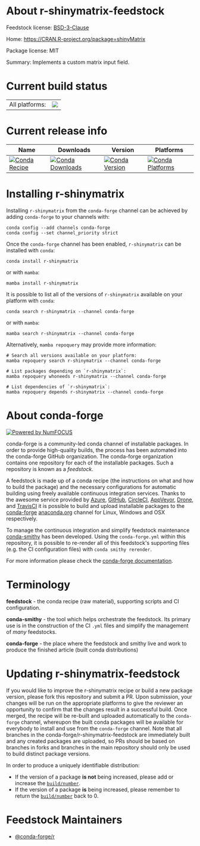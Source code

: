 About r-shinymatrix-feedstock
=============================

Feedstock license: [BSD-3-Clause](https://github.com/conda-forge/r-shinymatrix-feedstock/blob/main/LICENSE.txt)

Home: https://CRAN.R-project.org/package=shinyMatrix

Package license: MIT

Summary: Implements a custom matrix input field.

Current build status
====================


<table><tr><td>All platforms:</td>
    <td>
      <a href="https://dev.azure.com/conda-forge/feedstock-builds/_build/latest?definitionId=14429&branchName=main">
        <img src="https://dev.azure.com/conda-forge/feedstock-builds/_apis/build/status/r-shinymatrix-feedstock?branchName=main">
      </a>
    </td>
  </tr>
</table>

Current release info
====================

| Name | Downloads | Version | Platforms |
| --- | --- | --- | --- |
| [![Conda Recipe](https://img.shields.io/badge/recipe-r--shinymatrix-green.svg)](https://anaconda.org/conda-forge/r-shinymatrix) | [![Conda Downloads](https://img.shields.io/conda/dn/conda-forge/r-shinymatrix.svg)](https://anaconda.org/conda-forge/r-shinymatrix) | [![Conda Version](https://img.shields.io/conda/vn/conda-forge/r-shinymatrix.svg)](https://anaconda.org/conda-forge/r-shinymatrix) | [![Conda Platforms](https://img.shields.io/conda/pn/conda-forge/r-shinymatrix.svg)](https://anaconda.org/conda-forge/r-shinymatrix) |

Installing r-shinymatrix
========================

Installing `r-shinymatrix` from the `conda-forge` channel can be achieved by adding `conda-forge` to your channels with:

```
conda config --add channels conda-forge
conda config --set channel_priority strict
```

Once the `conda-forge` channel has been enabled, `r-shinymatrix` can be installed with `conda`:

```
conda install r-shinymatrix
```

or with `mamba`:

```
mamba install r-shinymatrix
```

It is possible to list all of the versions of `r-shinymatrix` available on your platform with `conda`:

```
conda search r-shinymatrix --channel conda-forge
```

or with `mamba`:

```
mamba search r-shinymatrix --channel conda-forge
```

Alternatively, `mamba repoquery` may provide more information:

```
# Search all versions available on your platform:
mamba repoquery search r-shinymatrix --channel conda-forge

# List packages depending on `r-shinymatrix`:
mamba repoquery whoneeds r-shinymatrix --channel conda-forge

# List dependencies of `r-shinymatrix`:
mamba repoquery depends r-shinymatrix --channel conda-forge
```


About conda-forge
=================

[![Powered by
NumFOCUS](https://img.shields.io/badge/powered%20by-NumFOCUS-orange.svg?style=flat&colorA=E1523D&colorB=007D8A)](https://numfocus.org)

conda-forge is a community-led conda channel of installable packages.
In order to provide high-quality builds, the process has been automated into the
conda-forge GitHub organization. The conda-forge organization contains one repository
for each of the installable packages. Such a repository is known as a *feedstock*.

A feedstock is made up of a conda recipe (the instructions on what and how to build
the package) and the necessary configurations for automatic building using freely
available continuous integration services. Thanks to the awesome service provided by
[Azure](https://azure.microsoft.com/en-us/services/devops/), [GitHub](https://github.com/),
[CircleCI](https://circleci.com/), [AppVeyor](https://www.appveyor.com/),
[Drone](https://cloud.drone.io/welcome), and [TravisCI](https://travis-ci.com/)
it is possible to build and upload installable packages to the
[conda-forge](https://anaconda.org/conda-forge) [anaconda.org](https://anaconda.org/)
channel for Linux, Windows and OSX respectively.

To manage the continuous integration and simplify feedstock maintenance
[conda-smithy](https://github.com/conda-forge/conda-smithy) has been developed.
Using the ``conda-forge.yml`` within this repository, it is possible to re-render all of
this feedstock's supporting files (e.g. the CI configuration files) with ``conda smithy rerender``.

For more information please check the [conda-forge documentation](https://conda-forge.org/docs/).

Terminology
===========

**feedstock** - the conda recipe (raw material), supporting scripts and CI configuration.

**conda-smithy** - the tool which helps orchestrate the feedstock.
                   Its primary use is in the construction of the CI ``.yml`` files
                   and simplify the management of *many* feedstocks.

**conda-forge** - the place where the feedstock and smithy live and work to
                  produce the finished article (built conda distributions)


Updating r-shinymatrix-feedstock
================================

If you would like to improve the r-shinymatrix recipe or build a new
package version, please fork this repository and submit a PR. Upon submission,
your changes will be run on the appropriate platforms to give the reviewer an
opportunity to confirm that the changes result in a successful build. Once
merged, the recipe will be re-built and uploaded automatically to the
`conda-forge` channel, whereupon the built conda packages will be available for
everybody to install and use from the `conda-forge` channel.
Note that all branches in the conda-forge/r-shinymatrix-feedstock are
immediately built and any created packages are uploaded, so PRs should be based
on branches in forks and branches in the main repository should only be used to
build distinct package versions.

In order to produce a uniquely identifiable distribution:
 * If the version of a package **is not** being increased, please add or increase
   the [``build/number``](https://docs.conda.io/projects/conda-build/en/latest/resources/define-metadata.html#build-number-and-string).
 * If the version of a package **is** being increased, please remember to return
   the [``build/number``](https://docs.conda.io/projects/conda-build/en/latest/resources/define-metadata.html#build-number-and-string)
   back to 0.

Feedstock Maintainers
=====================

* [@conda-forge/r](https://github.com/conda-forge/r/)

